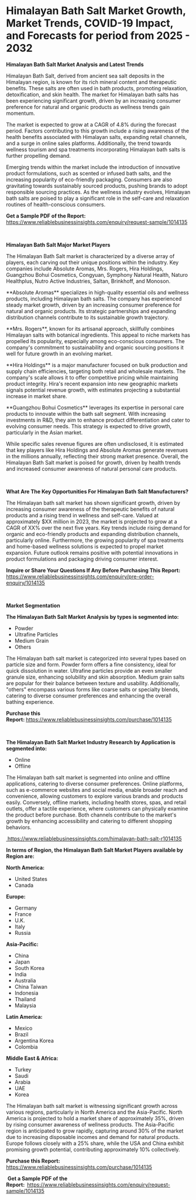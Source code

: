 <p><h1>Himalayan Bath Salt Market Growth, Market Trends, COVID-19 Impact, and Forecasts for period from 2025 - 2032</h1></p><p><strong>Himalayan Bath Salt Market Analysis and Latest Trends</strong></p>
<p><p>Himalayan Bath Salt, derived from ancient sea salt deposits in the Himalayan region, is known for its rich mineral content and therapeutic benefits. These salts are often used in bath products, promoting relaxation, detoxification, and skin health. The market for Himalayan bath salts has been experiencing significant growth, driven by an increasing consumer preference for natural and organic products as wellness trends gain momentum.</p><p>The market is expected to grow at a CAGR of 4.8% during the forecast period. Factors contributing to this growth include a rising awareness of the health benefits associated with Himalayan salts, expanding retail channels, and a surge in online sales platforms. Additionally, the trend towards wellness tourism and spa treatments incorporating Himalayan bath salts is further propelling demand.</p><p>Emerging trends within the market include the introduction of innovative product formulations, such as scented or infused bath salts, and the increasing popularity of eco-friendly packaging. Consumers are also gravitating towards sustainably sourced products, pushing brands to adopt responsible sourcing practices. As the wellness industry evolves, Himalayan bath salts are poised to play a significant role in the self-care and relaxation routines of health-conscious consumers.</p></p>
<p><strong>Get a Sample PDF of the Report:&nbsp;</strong> <a href="https://www.reliablebusinessinsights.com/enquiry/request-sample/1014135?utm_campaign=3491&utm_medium=2&utm_source=Github&utm_content=ia&utm_term=17042025&utm_id=himalayan-bath-salt">https://www.reliablebusinessinsights.com/enquiry/request-sample/1014135</a></p>
<p>&nbsp;</p>
<p><strong>Himalayan Bath Salt Major Market Players</strong></p>
<p><p>The Himalayan Bath Salt market is characterized by a diverse array of players, each carving out their unique positions within the industry. Key companies include Absolute Aromas, Mrs. Rogers, Hira Holdings, Guangzhou Bohui Cosmetics, Congyuan, Symphony Natural Health, Naturo Healthplus, Nutro Active Industries, Saltan, Brinkhoff, and Monoson.</p><p>**Absolute Aromas** specializes in high-quality essential oils and wellness products, including Himalayan bath salts. The company has experienced steady market growth, driven by an increasing consumer preference for natural and organic products. Its strategic partnerships and expanding distribution channels contribute to its sustainable growth trajectory.</p><p>**Mrs. Rogers**, known for its artisanal approach, skillfully combines Himalayan salts with botanical ingredients. This appeal to niche markets has propelled its popularity, especially among eco-conscious consumers. The company's commitment to sustainability and organic sourcing positions it well for future growth in an evolving market.</p><p>**Hira Holdings** is a major manufacturer focused on bulk production and supply chain efficiencies, targeting both retail and wholesale markets. The company's scale allows it to offer competitive pricing while maintaining product integrity. Hira's recent expansion into new geographic markets signals potential revenue growth, with estimates projecting a substantial increase in market share.</p><p>**Guangzhou Bohui Cosmetics** leverages its expertise in personal care products to innovate within the bath salt segment. With increasing investments in R&D, they aim to enhance product differentiation and cater to evolving consumer needs. This strategy is expected to drive growth, particularly in the Asian market.</p><p>While specific sales revenue figures are often undisclosed, it is estimated that key players like Hira Holdings and Absolute Aromas generate revenues in the millions annually, reflecting their strong market presence. Overall, the Himalayan Bath Salt market is poised for growth, driven by health trends and increased consumer awareness of natural personal care products.</p></p>
<p>&nbsp;</p>
<p><strong>What Are The Key Opportunities For Himalayan Bath Salt Manufacturers?</strong></p>
<p><p>The Himalayan bath salt market has shown significant growth, driven by increasing consumer awareness of the therapeutic benefits of natural products and a rising trend in wellness and self-care. Valued at approximately $XX million in 2023, the market is projected to grow at a CAGR of XX% over the next five years. Key trends include rising demand for organic and eco-friendly products and expanding distribution channels, particularly online. Furthermore, the growing popularity of spa treatments and home-based wellness solutions is expected to propel market expansion. Future outlook remains positive with potential innovations in product formulations and packaging driving consumer interest.</p></p>
<p><strong>Inquire or Share Your Questions If Any Before Purchasing This Report:</strong> <a href="https://www.reliablebusinessinsights.com/enquiry/pre-order-enquiry/1014135?utm_campaign=3491&utm_medium=2&utm_source=Github&utm_content=ia&utm_term=17042025&utm_id=himalayan-bath-salt">https://www.reliablebusinessinsights.com/enquiry/pre-order-enquiry/1014135</a></p>
<p>&nbsp;</p>
<p><strong>Market Segmentation</strong></p>
<p><strong>The Himalayan Bath Salt Market Analysis by types is segmented into:</strong></p>
<p><ul><li>Powder</li><li>Ultrafine Particles</li><li>Medium Grain</li><li>Others</li></ul></p>
<p><p>The Himalayan bath salt market is categorized into several types based on particle size and form. Powder form offers a fine consistency, ideal for quick dissolution in water. Ultrafine particles provide an even smaller granule size, enhancing solubility and skin absorption. Medium grain salts are popular for their balance between texture and usability. Additionally, "others" encompass various forms like coarse salts or specialty blends, catering to diverse consumer preferences and enhancing the overall bathing experience.</p></p>
<p><strong>Purchase this Report:&nbsp;</strong><a href="https://www.reliablebusinessinsights.com/purchase/1014135?utm_campaign=3491&utm_medium=2&utm_source=Github&utm_content=ia&utm_term=17042025&utm_id=himalayan-bath-salt">https://www.reliablebusinessinsights.com/purchase/1014135</a></p>
<p>&nbsp;</p>
<p><strong>The Himalayan Bath Salt Market Industry Research by Application is segmented into:</strong></p>
<p><ul><li>Online</li><li>Offline</li></ul></p>
<p><p>The Himalayan bath salt market is segmented into online and offline applications, catering to diverse consumer preferences. Online platforms, such as e-commerce websites and social media, enable broader reach and convenience, allowing customers to explore various brands and products easily. Conversely, offline markets, including health stores, spas, and retail outlets, offer a tactile experience, where customers can physically examine the product before purchase. Both channels contribute to the market's growth by enhancing accessibility and catering to different shopping behaviors.</p></p>
<p><a href="https://www.reliablebusinessinsights.com/himalayan-bath-salt-r1014135?utm_campaign=3491&utm_medium=2&utm_source=Github&utm_content=ia&utm_term=17042025&utm_id=himalayan-bath-salt">&nbsp;https://www.reliablebusinessinsights.com/himalayan-bath-salt-r1014135</a></p>
<p><strong>In terms of Region, the Himalayan Bath Salt Market Players available by Region are:</strong></p>
<p>
    <p> <strong> North America: </strong>
        <ul>
            <li>United States</li>
            <li>Canada</li>
        </ul>
        </p> 
    <p> <strong> Europe: </strong>
        <ul>
            <li>Germany</li>
            <li>France</li>
            <li>U.K.</li>
            <li>Italy</li>
            <li>Russia</li>
        </ul>
        </p> 
    <p> <strong> Asia-Pacific: </strong>
        <ul>
            <li>China</li>
            <li>Japan</li>
            <li>South Korea</li>
            <li>India</li>
            <li>Australia</li>
            <li>China Taiwan</li>
            <li>Indonesia</li>
            <li>Thailand</li>
            <li>Malaysia</li>
        </ul>
        </p> 
    <p> <strong> Latin America: </strong>
        <ul>
            <li>Mexico</li>
            <li>Brazil</li>
            <li>Argentina Korea</li>
            <li>Colombia</li>
        </ul>
        </p> 
    <p> <strong> Middle East & Africa: </strong>
        <ul>
            <li>Turkey</li>
            <li>Saudi</li>
            <li>Arabia</li>
            <li>UAE</li>
            <li>Korea</li>
        </ul>
    </p>
    </p>
<p><p>The Himalayan bath salt market is witnessing significant growth across various regions, particularly in North America and the Asia-Pacific. North America is projected to hold a market share of approximately 35%, driven by rising consumer awareness of wellness products. The Asia-Pacific region is anticipated to grow rapidly, capturing around 30% of the market due to increasing disposable incomes and demand for natural products. Europe follows closely with a 25% share, while the USA and China exhibit promising growth potential, contributing approximately 10% collectively.</p></p>
<p><strong>Purchase this Report: </strong><a href="https://www.reliablebusinessinsights.com/purchase/1014135?utm_campaign=3491&utm_medium=2&utm_source=Github&utm_content=ia&utm_term=17042025&utm_id=himalayan-bath-salt">https://www.reliablebusinessinsights.com/purchase/1014135</a></p>
<p>&nbsp;<strong>Get a Sample PDF of the Report:&nbsp;&nbsp;</strong><a href="https://www.reliablebusinessinsights.com/enquiry/request-sample/1014135?utm_campaign=3491&utm_medium=2&utm_source=Github&utm_content=ia&utm_term=17042025&utm_id=himalayan-bath-salt">https://www.reliablebusinessinsights.com/enquiry/request-sample/1014135</a></p>
<p><strong></strong></p>
<p><p></p><p></p><p></p></p>